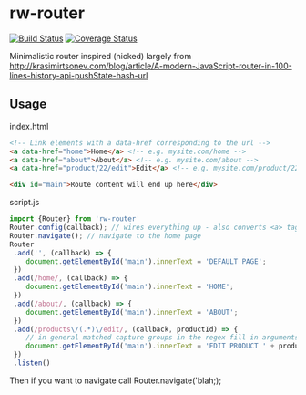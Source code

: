 # rw-router

[![Build Status](https://travis-ci.org/rw251/rw-router.svg?branch=master)](https://travis-ci.org/rw251/rw-router)
[![Coverage Status](https://coveralls.io/repos/github/rw251/rw-router/badge.svg?branch=master)](https://coveralls.io/github/rw251/rw-router?branch=master)

Minimalistic router inspired (nicked) largely from http://krasimirtsonev.com/blog/article/A-modern-JavaScript-router-in-100-lines-history-api-pushState-hash-url

## Usage

index.html
```html
<!-- Link elements with a data-href corresponding to the url -->
<a data-href="home">Home</a> <!-- e.g. mysite.com/home -->
<a data-href="about">About</a> <!-- e.g. mysite.com/about -->
<a data-href="product/22/edit">Edit</a> <!-- e.g. mysite.com/product/22/edit -->

<div id="main">Route content will end up here</div>
```

script.js
```js
import {Router} from 'rw-router'
Router.config(callback); // wires everything up - also converts <a> tags with data-href into route links. The optional callback executes just prior to navigation following a user click
Router.navigate(); // navigate to the home page
Router
 .add('', (callback) => {
    document.getElementById('main').innerText = 'DEFAULT PAGE';
 })
 .add(/home/, (callback) => {
    document.getElementById('main').innerText = 'HOME';
 })
 .add(/about/, (callback) => {
    document.getElementById('main').innerText = 'ABOUT';
 })
 .add(/products\/(.*)\/edit/, (callback, productId) => { 
    // in general matched capture groups in the regex fill in arguments 2 and upwards
    document.getElementById('main').innerText = 'EDIT PRODUCT ' + productId;
 })
 .listen()
 ```

Then if you want to navigate call Router.navigate('blah;);